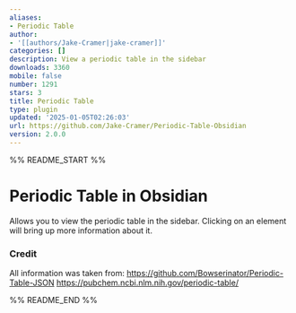 ```yaml
---
aliases:
- Periodic Table
author:
- '[[authors/Jake-Cramer|jake-cramer]]'
categories: []
description: View a periodic table in the sidebar
downloads: 3360
mobile: false
number: 1291
stars: 3
title: Periodic Table
type: plugin
updated: '2025-01-05T02:26:03'
url: https://github.com/Jake-Cramer/Periodic-Table-Obsidian
version: 2.0.0
---
```


%% README_START %%

# Periodic Table in Obsidian

Allows you to view the periodic table in the sidebar. Clicking on an element will bring up more information about it.


### Credit

All information was taken from:
https://github.com/Bowserinator/Periodic-Table-JSON
https://pubchem.ncbi.nlm.nih.gov/periodic-table/


%% README_END %%